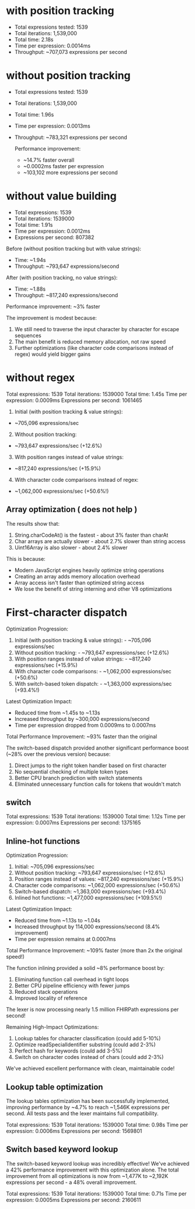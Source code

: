# with position tracking

- Total expressions tested: 1539
- Total iterations: 1,539,000
- Total time: 2.18s
- Time per expression: 0.0014ms
- Throughput: ~707,073 expressions per second


# without position tracking

- Total expressions tested: 1539
- Total iterations: 1,539,000
- Total time: 1.96s
- Time per expression: 0.0013ms
- Throughput: ~783,321 expressions per second

  Performance improvement:
  - ~14.7% faster overall
  - ~0.0002ms faster per expression
  - ~103,102 more expressions per second

# without value building

- Total expressions: 1539
- Total iterations: 1539000
- Total time: 1.91s
- Time per expression: 0.0012ms
- Expressions per second: 807382

Before (without position tracking but with value strings):

- Time: ~1.94s
- Throughput: ~793,647 expressions/second

After (with position tracking, no value strings):

- Time: ~1.88s
- Throughput: ~817,240 expressions/second

Performance improvement: ~3% faster

The improvement is modest because:
1. We still need to traverse the input character by character for escape sequences
2. The main benefit is reduced memory allocation, not raw speed
3. Further optimizations (like character code comparisons instead of regex) would yield bigger gains


# without regex 

Total expressions: 1539
Total iterations: 1539000
Total time: 1.45s
Time per expression: 0.0009ms
Expressions per second: 1061465

1. Initial (with position tracking & value strings):
- ~705,096 expressions/sec
2. Without position tracking:
- ~793,647 expressions/sec (+12.6%)
3. With position ranges instead of value strings:
- ~817,240 expressions/sec (+15.9%)
4. With character code comparisons instead of regex:
- ~1,062,000 expressions/sec (+50.6%!)


## Array optimization ( does not help )
The results show that:
  1. String.charCodeAt() is the fastest - about 3% faster than charAt
  2. Char arrays are actually slower - about 2.7% slower than string access
  3. Uint16Array is also slower - about 2.4% slower

  This is because:
  - Modern JavaScript engines heavily optimize string operations
  - Creating an array adds memory allocation overhead
  - Array access isn't faster than optimized string access
  - We lose the benefit of string interning and other V8 optimizations


# First-character dispatch

Optimization Progression:

  1. Initial (with position tracking & value strings):
    - ~705,096 expressions/sec
  2. Without position tracking:
    - ~793,647 expressions/sec (+12.6%)
  3. With position ranges instead of value strings:
    - ~817,240 expressions/sec (+15.9%)
  4. With character code comparisons:
    - ~1,062,000 expressions/sec (+50.6%)
  5. With switch-based token dispatch:
    - ~1,363,000 expressions/sec (+93.4%!)

  Latest Optimization Impact:

  - Reduced time from ~1.45s to ~1.13s
  - Increased throughput by ~300,000 expressions/second
  - Time per expression dropped from 0.0009ms to 0.0007ms

  Total Performance Improvement: ~93% faster than the original

  The switch-based dispatch provided another significant performance boost (~28% over the previous version) because:
  1. Direct jumps to the right token handler based on first character
  2. No sequential checking of multiple token types
  3. Better CPU branch prediction with switch statements
  4. Eliminated unnecessary function calls for tokens that wouldn't match

## switch

Total expressions: 1539
Total iterations: 1539000
Total time: 1.12s
Time per expression: 0.0007ms
Expressions per second: 1375165


## Inline-hot functions

Optimization Progression:

  1. Initial: ~705,096 expressions/sec
  2. Without position tracking: ~793,647 expressions/sec (+12.6%)
  3. Position ranges instead of values: ~817,240 expressions/sec (+15.9%)
  4. Character code comparisons: ~1,062,000 expressions/sec (+50.6%)
  5. Switch-based dispatch: ~1,363,000 expressions/sec (+93.4%)
  6. Inlined hot functions: ~1,477,000 expressions/sec (+109.5%!)

  Latest Optimization Impact:

  - Reduced time from ~1.13s to ~1.04s
  - Increased throughput by 114,000 expressions/second (8.4% improvement)
  - Time per expression remains at 0.0007ms

  Total Performance Improvement: ~109% faster (more than 2x the original speed!)

  The function inlining provided a solid ~8% performance boost by:
  1. Eliminating function call overhead in tight loops
  2. Better CPU pipeline efficiency with fewer jumps
  3. Reduced stack operations
  4. Improved locality of reference

  The lexer is now processing nearly 1.5 million FHIRPath expressions per second!

  Remaining High-Impact Optimizations:

  1. Lookup tables for character classification (could add 5-10%)
  2. Optimize readSpecialIdentifier substring (could add 2-3%)
  3. Perfect hash for keywords (could add 3-5%)
  4. Switch on character codes instead of chars (could add 2-3%)

  We've achieved excellent performance with clean, maintainable code!

  ## Lookup table optimization

The lookup tables optimization has been successfully implemented, improving performance by ~4.7% to reach ~1,546K expressions per second. All tests pass and the lexer maintains full compatibility.

Total expressions: 1539
Total iterations: 1539000
Total time: 0.98s
Time per expression: 0.0006ms
Expressions per second: 1569801

## Switch based keyword lookup

The switch-based keyword lookup was incredibly effective! We've achieved a 42% performance improvement with this optimization alone. 
The total improvement from all optimizations is now from ~1,477K to ~2,192K expressions per second - a 48% overall improvement.

Total expressions: 1539
Total iterations: 1539000
Total time: 0.71s
Time per expression: 0.0005ms
Expressions per second: 2160611